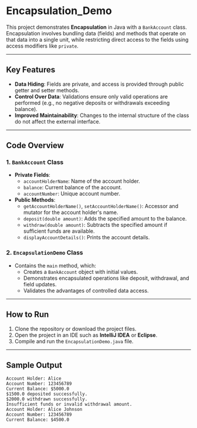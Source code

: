 # Encapsulation_Demo

This project demonstrates **Encapsulation** in Java with a `BankAccount` class. Encapsulation involves bundling data (fields) and methods that operate on that data into a single unit, while restricting direct access to the fields using access modifiers like `private`.

---

## Key Features
- **Data Hiding**: Fields are private, and access is provided through public getter and setter methods.
- **Control Over Data**: Validations ensure only valid operations are performed (e.g., no negative deposits or withdrawals exceeding balance).
- **Improved Maintainability**: Changes to the internal structure of the class do not affect the external interface.

---

## Code Overview

### 1. `BankAccount` Class
- **Private Fields**:
    - `accountHolderName`: Name of the account holder.
    - `balance`: Current balance of the account.
    - `accountNumber`: Unique account number.
- **Public Methods**:
    - `getAccountHolderName()`, `setAccountHolderName()`: Accessor and mutator for the account holder's name.
    - `deposit(double amount)`: Adds the specified amount to the balance.
    - `withdraw(double amount)`: Subtracts the specified amount if sufficient funds are available.
    - `displayAccountDetails()`: Prints the account details.

### 2. `EncapsulationDemo` Class
- Contains the `main` method, which:
    - Creates a `BankAccount` object with initial values.
    - Demonstrates encapsulated operations like deposit, withdrawal, and field updates.
    - Validates the advantages of controlled data access.

---

## How to Run

1. Clone the repository or download the project files.
2. Open the project in an IDE such as **IntelliJ IDEA** or **Eclipse**.
3. Compile and run the `EncapsulationDemo.java` file.

---

## Sample Output

```plaintext
Account Holder: Alice
Account Number: 123456789
Current Balance: $5000.0
$1500.0 deposited successfully.
$2000.0 withdrawn successfully.
Insufficient funds or invalid withdrawal amount.
Account Holder: Alice Johnson
Account Number: 123456789
Current Balance: $4500.0

